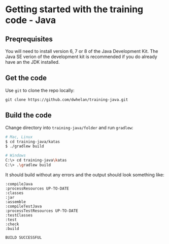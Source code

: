 # Getting started with the training code - Java

## Preqrequisites
You will need to install version 6, 7 or 8 of the Java Development Kit. The Java SE verion of the development kit is recommended if you do already have an the JDK installed.

## Get the code
Use `git` to clone the repo locally:

```
git clone https://github.com/dwhelan/training-java.git
```
## Build the code
Change directory into `training-java/folder` and run `gradlew`:

```bash
# Mac, Linux
$ cd training-java/katas
$ ./gradlew build

# Windows
C:\> cd training-java\katas
C:\> .\gradlew build
```

It should build without any errors and the output should look something like:

```
:compileJava
:processResources UP-TO-DATE
:classes
:jar
:assemble
:compileTestJava
:processTestResources UP-TO-DATE
:testClasses
:test
:check
:build

BUILD SUCCESSFUL
```
